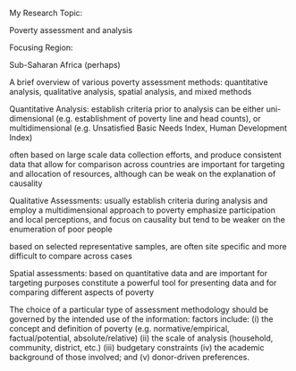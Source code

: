 My Research Topic: 

  Poverty assessment and analysis



Focusing Region:

  Sub-Saharan Africa (perhaps)
  


A brief overview of various poverty assessment methods: quantitative analysis, qualitative analysis, spatial analysis, and mixed methods


  Quantitative Analysis: establish criteria prior to analysis
      can be either uni-dimensional (e.g. establishment of poverty line and head counts), 
      or multidimensional (e.g. Unsatisfied Basic Needs Index, Human Development Index)
      
   often based on large scale data collection efforts, and produce consistent data that allow for comparison across countries
   are important for targeting and allocation of resources, 
   although can be weak on the explanation of causality
  
  
  Qualitative Assessments: usually establish criteria during analysis and employ a multidimensional approach to poverty
      emphasize participation and local perceptions, and focus on causality
      but tend to be weaker on the enumeration of poor people
      
   based on selected representative samples, are often site specific and more difficult to compare across cases
   
   
  Spatial assessments: based on quantitative data and are important for targeting purposes
      constitute a powerful tool for presenting data and for comparing different aspects of poverty
 

The choice of a particular type of assessment methodology should be governed by the intended use of the information:
      factors include: 
      (i) the concept and definition of poverty (e.g. normative/empirical, factual/potential, absolute/relative) 
      (ii) the scale of analysis (household, community, district, etc.)
      (iii) budgetary constraints
      (iv) the academic background of those involved; and (v) donor-driven preferences.
      
